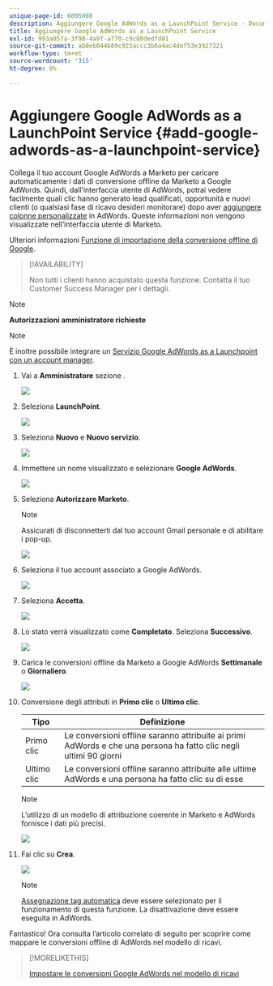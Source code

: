 ```yaml
---
unique-page-id: 6095008
description: Aggiungere Google AdWords as a LaunchPoint Service - Documentazione Marketo - Documentazione del prodotto
title: Aggiungere Google AdWords as a LaunchPoint Service
exl-id: 993a057a-3f98-4a9f-a770-c9c80dedfd81
source-git-commit: ab8eb044b89c925accc3b6a4ac4def53e3927321
workflow-type: tm+mt
source-wordcount: '315'
ht-degree: 0%

---
```


# Aggiungere Google AdWords as a LaunchPoint Service {#add-google-adwords-as-a-launchpoint-service}

Collega il tuo account Google AdWords a Marketo per caricare automaticamente i dati di conversione offline da Marketo a Google AdWords. Quindi, dall’interfaccia utente di AdWords, potrai vedere facilmente quali clic hanno generato lead qualificati, opportunità e nuovi clienti (o qualsiasi fase di ricavo desideri monitorare) dopo aver [aggiungere colonne personalizzate](https://support.google.com/adwords/answer/3073556) in AdWords. Queste informazioni non vengono visualizzate nell’interfaccia utente di Marketo.

Ulteriori informazioni [Funzione di importazione della conversione offline di Google](https://support.google.com/adwords/answer/2998031?hl=en).

>[!AVAILABILITY]
>
>Non tutti i clienti hanno acquistato questa funzione. Contatta il tuo Customer Success Manager per i dettagli.

>[!NOTE]
>
>**Autorizzazioni amministratore richieste**

>[!NOTE]
>
>È inoltre possibile integrare un [Servizio Google AdWords as a Launchpoint con un account manager](/help/marketo/product-docs/administration/additional-integrations/add-google-adwords-as-a-launchpoint-service-with-a-manager-account.md).

1. Vai a **Amministratore** sezione .

   ![](assets/login-admin.png)

1. Seleziona **LaunchPoint**.

   ![](assets/image2014-12-5-14-3a35-3a27.png)

1. Seleziona **Nuovo** e **Nuovo servizio**.

   ![](assets/image2015-2-23-14-3a54-3a50.png)

1. Immettere un nome visualizzato e selezionare **Google AdWords**.

   ![](assets/new-service-google.png)

1. Seleziona **Autorizzare Marketo**.

   >[!NOTE]
   >
   >Assicurati di disconnetterti dal tuo account Gmail personale e di abilitare i pop-up.

   ![](assets/image2015-2-26-20-3a54-3a1.png)

1. Seleziona il tuo account associato a Google AdWords.

   ![](assets/image2015-2-23-15-3a31-3a16.png)

1. Seleziona **Accetta**.

   ![](assets/image2015-2-23-16-3a32-3a45.png)

1. Lo stato verrà visualizzato come **Completato**. Seleziona **Successivo**.

   ![](assets/image2015-2-26-20-3a55-3a21.png)

1. Carica le conversioni offline da Marketo a Google AdWords **Settimanale** o **Giornaliero**.

   ![](assets/image2015-2-23-16-3a53-3a4.png)

1. Conversione degli attributi in **Primo clic** o **Ultimo clic**.

   | Tipo | Definizione |
   |---|---|
   | Primo clic | Le conversioni offline saranno attribuite ai primi AdWords e che una persona ha fatto clic negli ultimi 90 giorni |
   | Ultimo clic | Le conversioni offline saranno attribuite alle ultime AdWords e una persona ha fatto clic su di esse |

   >[!NOTE]
   >
   >L’utilizzo di un modello di attribuzione coerente in Marketo e AdWords fornisce i dati più precisi.

   ![](assets/image2015-2-23-16-3a57-3a49.png)

1. Fai clic su **Crea**.

   ![](assets/image2015-2-23-17-3a50-3a9.png)

   >[!NOTE]
   >
   >[Assegnazione tag automatica](https://support.google.com/adwords/answer/1752125?hl=en) deve essere selezionato per il funzionamento di questa funzione. La disattivazione deve essere eseguita in AdWords.

Fantastico! Ora consulta l’articolo correlato di seguito per scoprire come mappare le conversioni offline di AdWords nel modello di ricavi.

>[!MORELIKETHIS]
>
>[Impostare le conversioni Google AdWords nel modello di ricavi](/help/marketo/product-docs/reporting/revenue-cycle-analytics/revenue-cycle-models/set-google-adwords-conversions-in-the-revenue-model.md)
